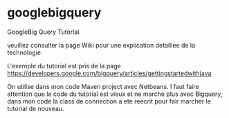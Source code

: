 googlebigquery
==============

GoogleBig Query Tutorial.

veuillez consulter la page Wiki pour une explication detaillee de la technologie.

L'exemple  du tutorial est pris de la page https://developers.google.com/bigquery/articles/gettingstartedwithjava

On utilise dans mon code Maven project avec Netbeans. 
I faut faire attention que le code du tutorial est vieux et ne marche plus avec Bigquery, dans mon code la class de connection a ete reecrit pour fair marcher le tutorial de nouveau.





